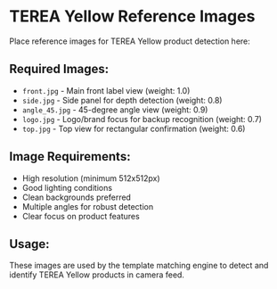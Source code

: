 # TEREA Yellow Reference Images

Place reference images for TEREA Yellow product detection here:

## Required Images:
- `front.jpg` - Main front label view (weight: 1.0)
- `side.jpg` - Side panel for depth detection (weight: 0.8)  
- `angle_45.jpg` - 45-degree angle view (weight: 0.9)
- `logo.jpg` - Logo/brand focus for backup recognition (weight: 0.7)
- `top.jpg` - Top view for rectangular confirmation (weight: 0.6)

## Image Requirements:
- High resolution (minimum 512x512px)
- Good lighting conditions
- Clean backgrounds preferred
- Multiple angles for robust detection
- Clear focus on product features

## Usage:
These images are used by the template matching engine to detect and identify TEREA Yellow products in camera feed.